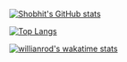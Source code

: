 [![Shobhit's GitHub stats](https://github-readme-stats.vercel.app/api?username=shobhitshri)](https://github.com/anuraghazra/github-readme-stats)

[![Top Langs](https://github-readme-stats.vercel.app/api/top-langs/?username=shobhitshri)](https://github.com/anuraghazra/github-readme-stats)

[![willianrod's wakatime stats](https://github-readme-stats.vercel.app/api/wakatime?username=shobhitshri)](https://github.com/anuraghazra/github-readme-stats)


<!--
**shobhitshri/shobhitshri** is a ✨ _special_ ✨ repository because its `README.md` (this file) appears on your GitHub profile.

Here are some ideas to get you started:

- 🔭 I’m currently working on ...
- 🌱 I’m currently learning ...
- 👯 I’m looking to collaborate on ...
- 🤔 I’m looking for help with ...
- 💬 Ask me about ...
- 📫 How to reach me: ...
- 😄 Pronouns: ...
- ⚡ Fun fact: ...
-->
